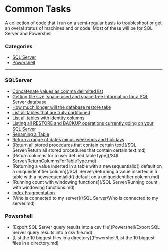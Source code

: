# Common Tasks


A collection of code that I run on a semi-regular basis to troubleshoot or get an overal status of machines and or code. Most of these will be for SQL Server and Powershell


### Categories

* [SQL Server](#SQLServer)
* [Powershell](#Powershell)

---

### SQLServer
- [Concatenate values as comma delimited list](/SQLServer/concatenate-values-as-comma-delimited-list.md)
- [Getting file size, space used and space free information for a SQL Server database](/SQLServer/Getting-file-size,-space-used-and-space-free-information-for-a-SQL-Server-database.md)
- [How much longer will the database restore take](/SQLServer/How-much-longer-will-the-restore-take.md)
- [List all tables that are truly partitioned](/SQLServer/List-all-tables-that-are-truly-partitioned.md)
- [List all tables with identity columns](/SQLServer/List-all-tables-with-identity-columns.md)
- [Listing all RESTORE and BACKUP operations currently going on your SQL Server](/SQLServer/Listing-all-RESTORE-and-BACKUP-operations-currently-going-on-your-SQL-Server.md)
- [Renaming a Table](/SQLServer/Renaming-A-Table.MD)
- [Return a range of dates minus weekends and holidays](/SQLServer/Return-a-range-of-dates-minus-weekends-and-holidays.md)
- [Return all stored procedures that contain certain text](/SQL Server/Return all stored procedures that contain certain text.md)
- [Return columns for a user defined table type](/SQL Server/ReturnColumnsForTableType.md)
- [Returning a value inserted in a table with a newsequentialid() default on a uniqueidentifier column](/SQL Server/Returning a value inserted in a table with a newsequentialid() default on a uniqueidentifier column.md)
- [Running count with windowing functions](/SQL Server/Running count with windowing functions.md)
- [Index Fragmentation](/SQLServer/Index-Fragmentation.md)
- [Who is connected to my server](/SQL Server/Who is connected to my server.md)



### Powershell
- [Export SQL Server query results into a csv file](Powershell/Export SQL Server query results into a csv file.md)
- [List the 10 biggest files in a directory](Powershell/List the 10 biggest files in a directory.md)
